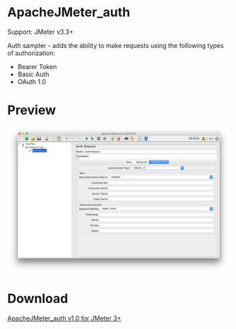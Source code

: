 # ApacheJMeter_auth

Support: JMeter v3.3+

Auth sampler - adds the ability to make requests using the following types of authorization:
 - Bearer Token
 - Basic Auth
 - OAuth 1.0

# Preview
<img id="demo" src="img/image.png" width="600">


# Download 
[ApacheJMeter_auth v1.0 for JMeter 3+](https://github.com/dlenroc/ApacheJMeter_auth/releases/download/1.0/ApacheJMeter_auth.jar)